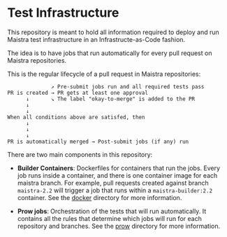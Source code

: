 # Test Infrastructure

This repository is meant to hold all information required to deploy and run Maistra test infrastructure in an Infrastructe-as-Code fashion.

The idea is to have jobs that run automatically for every pull request on Maistra repositories.

This is the regular lifecycle of a pull request in Maistra repositories:

```
              ↗ Pre-submit jobs run and all required tests pass
PR is created → PR gets at least one approval
      ↓       ↘ The label "okay-to-merge" is added to the PR
      ↓
      ↓
When all conditions above are satisfed, then
      ↓
      ↓
      ↓
PR is automatically merged → Post-submit jobs (if any) run
```

There are two main components in this repository:

 - **Builder Containers**: Dockerfiles for containers that run the jobs. Every job runs inside a container, and there is one container image for each maistra branch. For example, pull requests created against branch `maistra-2.2` will trigger a job that runs within a `maistra-builder:2.2` container. See the [docker](docker) directory for more information.

 - **Prow jobs**: Orchestration of the tests that will run automatically. It contains all the rules that determine which jobs will run for each repository and branches. See the [prow](prow) directory for more information.
